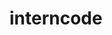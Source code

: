 # interncode
<script>

// Javascript program to find day of a given date

function dayofweek(d, m, y)
{
	let t = [ 0, 3, 2, 5, 0, 3, 5, 1, 4, 6, 2, 4 ];
	y -= (m < 3) ? 1 : 0;
	return ( y + y/4 - y/100 + y/400 + t[m-1] + d) % 7;
}

// Driver Code

	let day = dayofweek(30, 8, 2010);
	document.write(Math.round(day));

</script>
